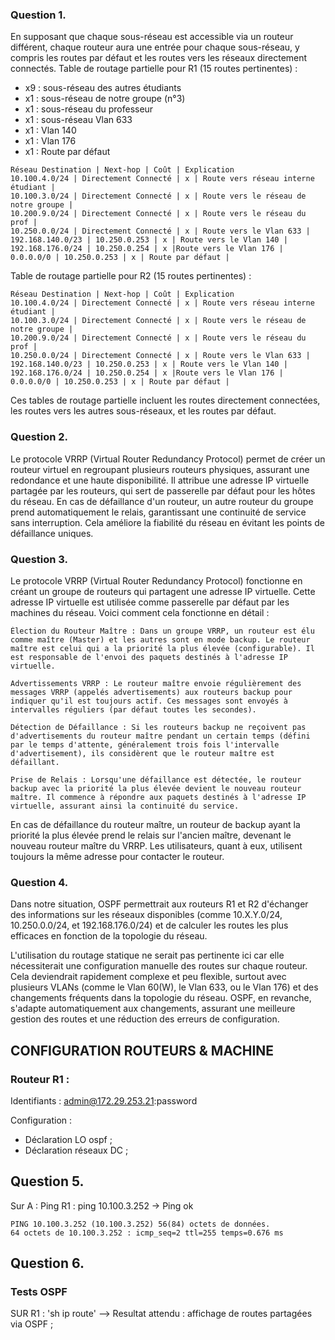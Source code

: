  ### Question 1.
 
En supposant que chaque sous-réseau est accessible via un routeur différent, chaque routeur aura une entrée pour chaque sous-réseau, y compris les routes par défaut et les routes vers les réseaux directement connectés.
Table de routage partielle pour R1 (15 routes pertinentes) :
- x9 : sous-réseau des autres étudiants
- x1 : sous-réseau de notre groupe (n°3)
- x1 : sous-réseau du professeur
- x1 : sous-réseau Vlan 633
- x1 : Vlan 140
- x1 : Vlan 176
- x1 : Route par défaut 

```
Réseau Destination | Next-hop | Coût | Explication 
10.100.4.0/24 | Directement Connecté | x | Route vers réseau interne étudiant | 
10.100.3.0/24 | Directement Connecté | x | Route vers le réseau de notre groupe |
10.200.9.0/24 | Directement Connecté | x | Route vers le réseau du prof |
10.250.0.0/24 | Directement Connecté | x | Route vers le Vlan 633 |
192.168.140.0/23 | 10.250.0.253 | x | Route vers le Vlan 140 |
192.168.176.0/24 | 10.250.0.254 | x |Route vers le Vlan 176 |
0.0.0.0/0 | 10.250.0.253 | x | Route par défaut | 

```

Table de routage partielle pour R2 (15 routes pertinentes) :
```
Réseau Destination | Next-hop | Coût | Explication 
10.100.4.0/24 | Directement Connecté | x | Route vers réseau interne étudiant | 
10.100.3.0/24 | Directement Connecté | x | Route vers le réseau de notre groupe |
10.200.9.0/24 | Directement Connecté | x | Route vers le réseau du prof |
10.250.0.0/24 | Directement Connecté | x | Route vers le Vlan 633 |
192.168.140.0/23 | 10.250.0.253 | x | Route vers le Vlan 140 |
192.168.176.0/24 | 10.250.0.254 | x |Route vers le Vlan 176 |
0.0.0.0/0 | 10.250.0.253 | x | Route par défaut | 
```
Ces tables de routage partielle incluent les routes directement connectées, les routes vers les autres sous-réseaux, et les routes par défaut.

### Question 2.

Le protocole VRRP (Virtual Router Redundancy Protocol) permet de créer un routeur virtuel en regroupant plusieurs routeurs physiques, assurant une redondance et une haute disponibilité. Il attribue une adresse IP virtuelle partagée par les routeurs, qui sert de passerelle par défaut pour les hôtes du réseau. En cas de défaillance d'un routeur, un autre routeur du groupe prend automatiquement le relais, garantissant une continuité de service sans interruption. Cela améliore la fiabilité du réseau en évitant les points de défaillance uniques.

### Question 3.

Le protocole VRRP (Virtual Router Redundancy Protocol) fonctionne en créant un groupe de routeurs qui partagent une adresse IP virtuelle. Cette adresse IP virtuelle est utilisée comme passerelle par défaut par les machines du réseau. Voici comment cela fonctionne en détail :

    Élection du Routeur Maître : Dans un groupe VRRP, un routeur est élu comme maître (Master) et les autres sont en mode backup. Le routeur maître est celui qui a la priorité la plus élevée (configurable). Il est responsable de l'envoi des paquets destinés à l'adresse IP virtuelle.

    Advertissements VRRP : Le routeur maître envoie régulièrement des messages VRRP (appelés advertisements) aux routeurs backup pour indiquer qu'il est toujours actif. Ces messages sont envoyés à intervalles réguliers (par défaut toutes les secondes).

    Détection de Défaillance : Si les routeurs backup ne reçoivent pas d'advertisements du routeur maître pendant un certain temps (défini par le temps d'attente, généralement trois fois l'intervalle d'advertisement), ils considèrent que le routeur maître est défaillant.

    Prise de Relais : Lorsqu'une défaillance est détectée, le routeur backup avec la priorité la plus élevée devient le nouveau routeur maître. Il commence à répondre aux paquets destinés à l'adresse IP virtuelle, assurant ainsi la continuité du service.

En cas de défaillance du routeur maître, un routeur de backup ayant la priorité la plus élevée prend le relais sur l'ancien maître, devenant le nouveau routeur maître du VRRP. Les utilisateurs, quant à eux, utilisent toujours la même adresse pour contacter le routeur. 

### Question 4.

Dans notre situation, OSPF permettrait aux routeurs R1 et R2 d'échanger des informations sur les réseaux disponibles (comme 10.X.Y.0/24, 10.250.0.0/24, et 192.168.176.0/24) et de calculer les routes les plus efficaces en fonction de la topologie du réseau.

L'utilisation du routage statique ne serait pas pertinente ici car elle nécessiterait une configuration manuelle des routes sur chaque routeur. Cela deviendrait rapidement complexe et peu flexible, surtout avec plusieurs VLANs (comme le Vlan 60(W), le Vlan 633, ou le Vlan 176) et des changements fréquents dans la topologie du réseau. OSPF, en revanche, s'adapte automatiquement aux changements, assurant une meilleure gestion des routes et une réduction des erreurs de configuration.


## CONFIGURATION ROUTEURS & MACHINE

### Routeur R1 :
Identifiants : admin@172.29.253.21:password 

Configuration : 
 - Déclaration LO ospf ;
 - Déclaration réseaux DC ;


## Question 5.
Sur A : 
Ping R1 : ping 10.100.3.252
-> Ping ok 
```
PING 10.100.3.252 (10.100.3.252) 56(84) octets de données.
64 octets de 10.100.3.252 : icmp_seq=2 ttl=255 temps=0.676 ms
```

## Question 6.

### Tests OSPF
SUR R1 :
'sh ip route' --> Resultat attendu : affichage de routes partagées via OSPF ;

